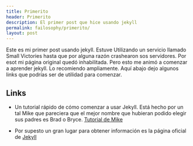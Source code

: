 ```yaml
---
title: Primerito
header: Primerito
description: El primer post que hice usando jekyll
permalink: failosophy/primerito/
layout: post
---
```


Este es mi primer post usando jekyll. Estuve Utilizando un servicio llamado Small Victories hasta que por alguna razón crashearon sos servidores. Por esot mi página original quedó inhabilitada. Pero esto me animó a comenzar a aprender jekyll. Lo recomiendo ampliamente. Aquí abajo dejo algunos links que podrías ser de utilidad para comenzar.

## Links

* Un tutorial rápido de cómo comenzar a usar Jekyll. Está hecho por un tal Mike que pareciera que el mejor nombre que hubieran podido elegir sus padres es Brad o Bryce. [Tutorial de Mike](https://www.youtube.com/playlist?list=PLLAZ4kZ9dFpOPV5C5Ay0pHaa0RJFhcmcB)

* Por supesto un gran lugar para obtener información es la página oficial de [Jekyll](https://jekyllrb.com/)
